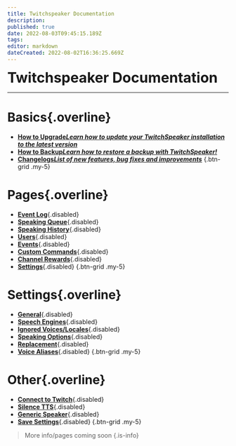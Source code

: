 ```yaml
---
title: Twitchspeaker Documentation
description: 
published: true
date: 2022-08-03T09:45:15.189Z
tags: 
editor: markdown
dateCreated: 2022-08-02T16:36:25.669Z
---
```


<font size="+3" class="mdi mdi-speaker text--twitch"><b> Twitchspeaker Documentation</b></font>

---

# Basics{.overline}
- [<i class="mdi mdi-arrow-collapse-up text--twitch"></i>**How to Upgrade*Learn how to update your TwitchSpeaker installation to the latest version***](/en/TwitchSpeaker/Update)
- [<i class="mdi mdi-floppy text--twitch"></i>**How to Backup*Learn how to restore a backup with TwitchSpeaker!***](/en/TwitchSpeaker/Backup)
- [<i class="mdi mdi-update text--twitch"></i>**Changelogs*List of new features, bug fixes and improvements***](/en/TwitchSpeaker/Changelogs)
{.btn-grid .my-5}

# Pages{.overline}
- [<i class="mdi mdi-clock text--twitch"></i>**Event Log**](/en/TwitchSpeaker/Pages/Event-Log){.disabled}
- [<i class="mdi mdi-human-queue text--twitch"></i>**Speaking Queue**](/en/TwitchSpeaker/Pages/Speaking-Queue){.disabled}
- [<i class="mdi mdi-history text--twitch"></i>**Speaking History**](/en/TwitchSpeaker/Pages/Speaking-History){.disabled}
- [<i class="mdi mdi-account text--twitch"></i>**Users**](/en/TwitchSpeaker/Pages/Users){.disabled}
- [<i class="mdi mdi-clock mdi-flip-h text--twitch"></i>**Events**](/en/TwitchSpeaker/Pages/Events){.disabled}
- [<i class="mdi mdi-exclamation-thick text--twitch"></i>**Custom Commands**](/en/TwitchSpeaker/Pages/Custom-Commands){.disabled}
- [<i class="mdi mdi-adjust text--twitch"></i>**Channel Rewards**](/en/TwitchSpeaker/Pages/Channel-Rewards){.disabled}
- [<i class="mdi mdi-cog text--twitch"></i>**Settings**](/en/TwitchSpeaker/Pages/Settings){.disabled}
{.btn-grid .my-5}

# Settings{.overline}
- [<i class="mdi mdi-format-align-center text--twitch"></i>**General**](/en/TwitchSpeaker/Pages/Settings/General){.disabled}
- [<i class="mdi mdi-microphone text--twitch"></i>**Speech Engines**](/en/TwitchSpeaker/Pages/Settings/Speech-Engines){.disabled}
- [<i class="mdi mdi-close-thick text--twitch"></i>**Ignored Voices/Locales**](/en/TwitchSpeaker/Pages/Settings/Ignored-Voices-Locales){.disabled}
- [<i class="mdi mdi-format-list-numbered text--twitch"></i>**Speaking Options**](/en/TwitchSpeaker/Pages/Settings/Speaking-Options){.disabled}
- [<i class="mdi mdi-content-cut text--twitch"></i>**Replacement**](/en/TwitchSpeaker/Pages/Settings/Replacement){.disabled}
- [<i class="mdi mdi-account-voice text--twitch"></i>**Voice Aliases**](/en/TwitchSpeaker/Pages/Settings/Voice-Aliases){.disabled}
{.btn-grid .my-5}

# Other{.overline}
- [<i class="mdi mdi-transit-connection-variant text--twitch"></i>**Connect to Twitch**](/en/TwitchSpeaker/Connect-to-Twitch){.disabled}
- [<i class="mdi mdi-volume-mute text--twitch"></i>**Silence TTS**](/en/TwitchSpeaker/Pages/Settings/Silence-TTS){.disabled}
- [<i class="mdi mdi-speaker text--twitch"></i>**Generic Speaker**](/en/TwitchSpeaker/Pages/Settings/Generic-Speaker){.disabled}
- [<i class="mdi mdi-cog text--twitch"></i>**Save Settings**](/en/TwitchSpeaker/Pages/Settings/Save-Settings){.disabled}
{.btn-grid .my-5}

> More info/pages coming soon
{.is-info}